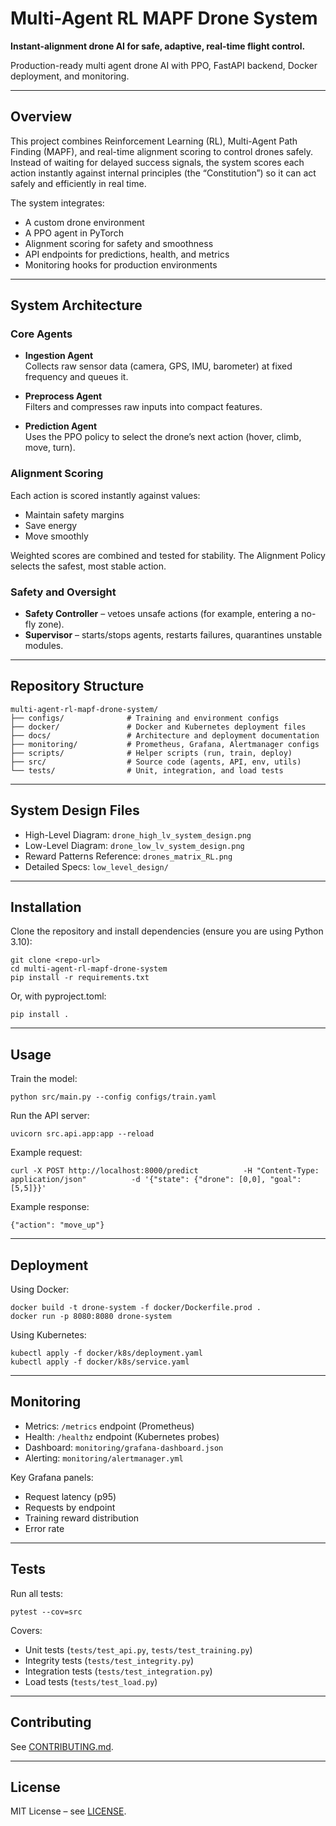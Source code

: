 # Multi-Agent RL MAPF Drone System
**Instant-alignment drone AI for safe, adaptive, real-time flight control.**

Production-ready multi agent drone AI with PPO, FastAPI backend, Docker deployment, and monitoring.

---

## Overview  
This project combines Reinforcement Learning (RL), Multi-Agent Path Finding (MAPF), and real-time alignment scoring to control drones safely. Instead of waiting for delayed success signals, the system scores each action instantly against internal principles (the “Constitution”) so it can act safely and efficiently in real time.

The system integrates:  
- A custom drone environment  
- A PPO agent in PyTorch  
- Alignment scoring for safety and smoothness  
- API endpoints for predictions, health, and metrics  
- Monitoring hooks for production environments  

---

## System Architecture

### Core Agents
- **Ingestion Agent**  
  Collects raw sensor data (camera, GPS, IMU, barometer) at fixed frequency and queues it.  

- **Preprocess Agent**  
  Filters and compresses raw inputs into compact features.  

- **Prediction Agent**  
  Uses the PPO policy to select the drone’s next action (hover, climb, move, turn).  

### Alignment Scoring
Each action is scored instantly against values:  
- Maintain safety margins  
- Save energy  
- Move smoothly  

Weighted scores are combined and tested for stability. The Alignment Policy selects the safest, most stable action.  

### Safety and Oversight
- **Safety Controller** – vetoes unsafe actions (for example, entering a no-fly zone).  
- **Supervisor** – starts/stops agents, restarts failures, quarantines unstable modules.  

---

## Repository Structure
    multi-agent-rl-mapf-drone-system/
    ├── configs/              # Training and environment configs
    ├── docker/               # Docker and Kubernetes deployment files
    ├── docs/                 # Architecture and deployment documentation
    ├── monitoring/           # Prometheus, Grafana, Alertmanager configs
    ├── scripts/              # Helper scripts (run, train, deploy)
    ├── src/                  # Source code (agents, API, env, utils)
    └── tests/                # Unit, integration, and load tests

---

## System Design Files
- High-Level Diagram: `drone_high_lv_system_design.png`  
- Low-Level Diagram: `drone_low_lv_system_design.png`  
- Reward Patterns Reference: `drones_matrix_RL.png`  
- Detailed Specs: `low_level_design/`  

---

## Installation

Clone the repository and install dependencies (ensure you are using Python 3.10):

    git clone <repo-url>
    cd multi-agent-rl-mapf-drone-system
    pip install -r requirements.txt

Or, with pyproject.toml:

    pip install .

---

## Usage

Train the model:

    python src/main.py --config configs/train.yaml

Run the API server:

    uvicorn src.api.app:app --reload

Example request:

    curl -X POST http://localhost:8000/predict          -H "Content-Type: application/json"          -d '{"state": {"drone": [0,0], "goal": [5,5]}}'

Example response:

    {"action": "move_up"}

---

## Deployment

Using Docker:

    docker build -t drone-system -f docker/Dockerfile.prod .
    docker run -p 8080:8080 drone-system

Using Kubernetes:

    kubectl apply -f docker/k8s/deployment.yaml
    kubectl apply -f docker/k8s/service.yaml

---

## Monitoring
- Metrics: `/metrics` endpoint (Prometheus)  
- Health: `/healthz` endpoint (Kubernetes probes)  
- Dashboard: `monitoring/grafana-dashboard.json`  
- Alerting: `monitoring/alertmanager.yml`  

Key Grafana panels:  
- Request latency (p95)  
- Requests by endpoint  
- Training reward distribution  
- Error rate  

---

## Tests

Run all tests:

    pytest --cov=src

Covers:  
- Unit tests (`tests/test_api.py`, `tests/test_training.py`)  
- Integrity tests (`tests/test_integrity.py`)  
- Integration tests (`tests/test_integration.py`)  
- Load tests (`tests/test_load.py`)  

---

## Contributing  
See [CONTRIBUTING.md](CONTRIBUTING.md).  

---

## License  
MIT License – see [LICENSE](LICENSE).  
